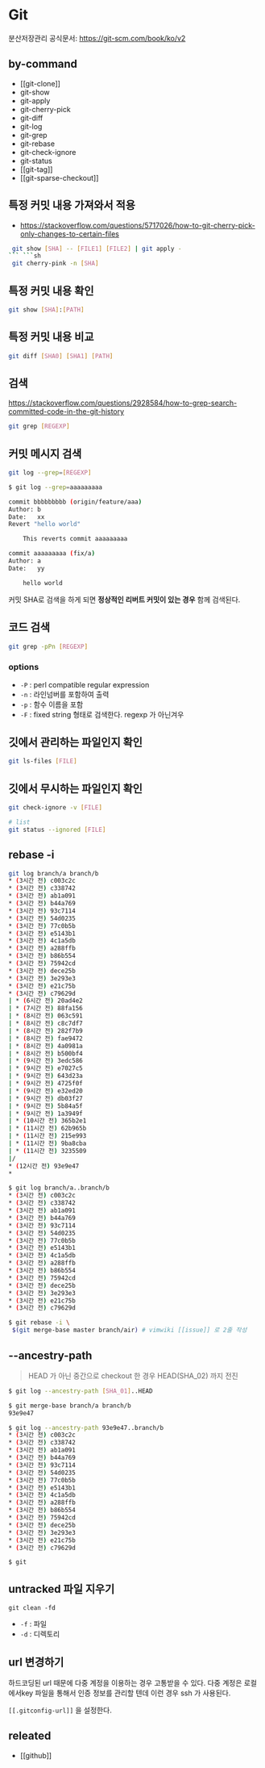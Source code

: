 # Git

분산저장관리
공식문서: https://git-scm.com/book/ko/v2

## by-command
- [[git-clone]]
- git-show
- git-apply
- git-cherry-pick
- git-diff
- git-log
- git-grep
- git-rebase
- git-check-ignore
- git-status
- [[git-tag]]
- [[git-sparse-checkout]]

## 특정 커밋 내용 가져와서 적용
  - https://stackoverflow.com/questions/5717026/how-to-git-cherry-pick-only-changes-to-certain-files
  ```sh
   git show [SHA] -- [FILE1] [FILE2] | git apply -
  ``` ```sh
   git cherry-pink -n [SHA]
  ```
## 특정 커밋 내용 확인
  ```sh
  git show [SHA]:[PATH]
  ```
##  특정 커밋 내용 비교
  ```sh
  git diff [SHA0] [SHA1] [PATH]
  ```

## 검색
https://stackoverflow.com/questions/2928584/how-to-grep-search-committed-code-in-the-git-history

```sh
git grep [REGEXP]
```

## 커밋 메시지 검색
```sh
git log --grep=[REGEXP]
```
```sh
$ git log --grep=aaaaaaaaa

commit bbbbbbbbb (origin/feature/aaa)
Author: b
Date:   xx
Revert "hello world"

    This reverts commit aaaaaaaaa

commit aaaaaaaaa (fix/a)
Author: a
Date:   yy

    hello world
```
커밋 SHA로 검색을 하게 되면 **정상적인 리버트 커밋이 있는 경우** 함께 검색된다.

## 코드 검색
```sh
git grep -pPn [REGEXP]
```

### options
- `-P` : perl compatible regular expression
- `-n` : 라인넘버를 포함하여 출력
- `-p` : 함수 이름을 포함
- `-F` : fixed string 형태로 검색한다. regexp 가 아닌겨우

## 깃에서 관리하는 파일인지 확인
```sh
git ls-files [FILE]
```

## 깃에서 무시하는 파일인지 확인
```sh
git check-ignore -v [FILE]
```

```sh
# list
git status --ignored [FILE]
```

## rebase -i
```sh
git log branch/a branch/b
* (3시간 전) c003c2c
* (3시간 전) c338742
* (3시간 전) ab1a091
* (3시간 전) b44a769
* (3시간 전) 93c7114
* (3시간 전) 54d0235
* (3시간 전) 77c0b5b
* (3시간 전) e5143b1
* (3시간 전) 4c1a5db
* (3시간 전) a288ffb
* (3시간 전) b86b554
* (3시간 전) 75942cd
* (3시간 전) dece25b
* (3시간 전) 3e293e3
* (3시간 전) e21c75b
* (3시간 전) c79629d
| * (6시간 전) 20ad4e2
| * (7시간 전) 88fa156
| * (8시간 전) 063c591
| * (8시간 전) c8c7df7
| * (8시간 전) 282f7b9
| * (8시간 전) fae9472
| * (8시간 전) 4a0981a
| * (8시간 전) b500bf4
| * (9시간 전) 3edc586
| * (9시간 전) e7027c5
| * (9시간 전) 643d23a
| * (9시간 전) 4725f0f
| * (9시간 전) e32ed20
| * (9시간 전) db03f27
| * (9시간 전) 5b84a5f
| * (9시간 전) 1a3949f
| * (10시간 전) 365b2e1
| * (11시간 전) 62b965b
| * (11시간 전) 215e993
| * (11시간 전) 9ba8cba
| * (11시간 전) 3235509
|/
* (12시간 전) 93e9e47
* 
```
```sh
$ git log branch/a..branch/b
* (3시간 전) c003c2c
* (3시간 전) c338742
* (3시간 전) ab1a091
* (3시간 전) b44a769
* (3시간 전) 93c7114
* (3시간 전) 54d0235
* (3시간 전) 77c0b5b
* (3시간 전) e5143b1
* (3시간 전) 4c1a5db
* (3시간 전) a288ffb
* (3시간 전) b86b554
* (3시간 전) 75942cd
* (3시간 전) dece25b
* (3시간 전) 3e293e3
* (3시간 전) e21c75b
* (3시간 전) c79629d
```
```sh
$ git rebase -i \
 $(git merge-base master branch/air) # vimwiki [[issue]] 로 2줄 작성
```

## --ancestry-path
> HEAD 가 아닌 중간으로 checkout 한 경우 HEAD(SHA_02) 까지 전진
```sh
$ git log --ancestry-path [SHA_01]..HEAD
```

```sh
$ git merge-base branch/a branch/b
93e9e47
```
```sh
$ git log --ancestry-path 93e9e47..branch/b
* (3시간 전) c003c2c
* (3시간 전) c338742
* (3시간 전) ab1a091
* (3시간 전) b44a769
* (3시간 전) 93c7114
* (3시간 전) 54d0235
* (3시간 전) 77c0b5b
* (3시간 전) e5143b1
* (3시간 전) 4c1a5db
* (3시간 전) a288ffb
* (3시간 전) b86b554
* (3시간 전) 75942cd
* (3시간 전) dece25b
* (3시간 전) 3e293e3
* (3시간 전) e21c75b
* (3시간 전) c79629d
```
```
$ git 
```

## untracked 파일 지우기
```
git clean -fd
```
- `-f` : 파일
- `-d` : 디렉토리

## url 변경하기
하드코딩된 url 때문에 다중 계정을 이용하는 경우 고통받을 수 있다.
다중 계정은 로컬에서key 파일을 통해서 인증 정보를 관리할 텐데 이런 경우 ssh 가 사용된다.

`[[.gitconfig-url]]` 을 설정한다.

## releated
- [[github]]
